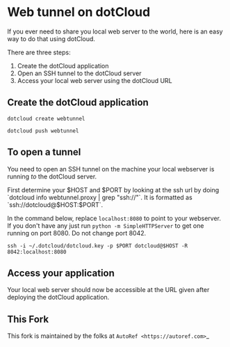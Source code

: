 Web tunnel on dotCloud
======================
If you ever need to share you local web server to the world, here is an easy way to do that using dotCloud.

There are three steps:

1. Create the dotCloud application
1. Open an SSH tunnel to the dotCloud server
1. Access your local web server using the dotCloud URL


Create the dotCloud application
-------------------------------
`dotcloud create webtunnel`

`dotcloud push webtunnel`


To open a tunnel
----------------
You need to open an SSH tunnel on the machine your local webserver is running *to* the dotCloud server.

First determine your $HOST and $PORT by looking at the ssh url by doing `dotcloud info webtunnel.proxy | grep "ssh://"`. It is formatted as `ssh://dotcloud@$HOST:$PORT`.

In the command below, replace `localhost:8080` to point to your webserver. If you don't have any just run `python -m SimpleHTTPServer` to get one running on port 8080. Do not change port 8042.

`ssh -i ~/.dotcloud/dotcloud.key -p $PORT dotcloud@$HOST -R 8042:localhost:8080`

Access your application
-----------------------
Your local web server should now be accessible at the URL given after deploying the dotCloud application.

This Fork
---------

This fork is maintained by the folks at `AutoRef <https://autoref.com>`_

